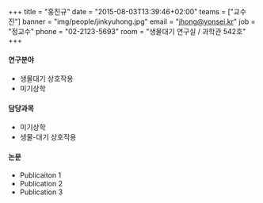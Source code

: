 +++
title = "홍진규"
date = "2015-08-03T13:39:46+02:00"
teams = ["교수진"]
banner = "img/people/jinkyuhong.jpg"
email = "jhong@yonsei.kr"
job = "정교수"
phone = "02-2123-5693"
room = "생물대기 연구실 / 과학관 542호"
+++

#### 연구분야
+ 생물대기 상호작용
+ 미기상학

#### 담당과목
+ 미기상학
+ 생물-대기 상호작용

#### 논문
+ Publicaiton 1
+ Publication 2
+ Publication 3
